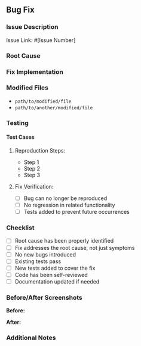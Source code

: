 ## Bug Fix

### Issue Description

<!-- Describe the bug that was fixed -->

Issue Link: #[Issue Number]

### Root Cause

<!-- Explain what caused the issue -->

### Fix Implementation

<!-- Describe how the fix was implemented -->

### Modified Files

<!-- List the files that were modified to implement the fix -->

- `path/to/modified/file`
- `path/to/another/modified/file`

### Testing

#### Test Cases

1. Reproduction Steps:

   - Step 1
   - Step 2
   - Step 3

2. Fix Verification:
   - [ ] Bug can no longer be reproduced
   - [ ] No regression in related functionality
   - [ ] Tests added to prevent future occurrences

### Checklist

- [ ] Root cause has been properly identified
- [ ] Fix addresses the root cause, not just symptoms
- [ ] No new bugs introduced
- [ ] Existing tests pass
- [ ] New tests added to cover the fix
- [ ] Code has been self-reviewed
- [ ] Documentation updated if needed

### Before/After Screenshots

<!-- If applicable, add screenshots showing the before and after states -->

**Before:**

**After:**

### Additional Notes

<!-- Any additional context about the fix -->
